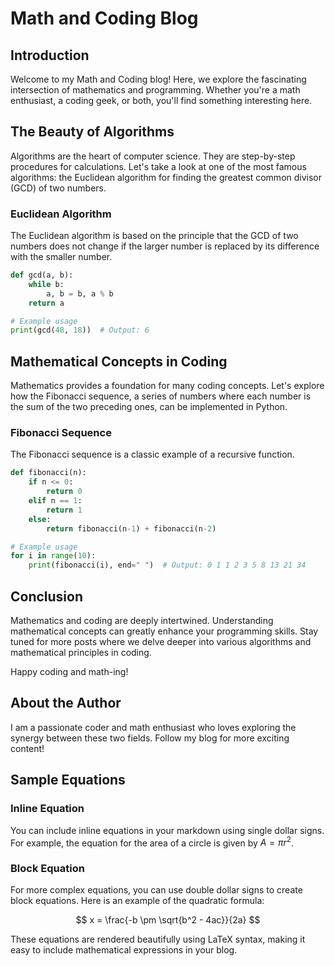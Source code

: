 # Math and Coding Blog

## Introduction
Welcome to my Math and Coding blog! Here, we explore the fascinating intersection of mathematics and programming. Whether you're a math enthusiast, a coding geek, or both, you'll find something interesting here.

## The Beauty of Algorithms
Algorithms are the heart of computer science. They are step-by-step procedures for calculations. Let's take a look at one of the most famous algorithms: the Euclidean algorithm for finding the greatest common divisor (GCD) of two numbers.

### Euclidean Algorithm
The Euclidean algorithm is based on the principle that the GCD of two numbers does not change if the larger number is replaced by its difference with the smaller number.

```python
def gcd(a, b):
    while b:
        a, b = b, a % b
    return a

# Example usage
print(gcd(48, 18))  # Output: 6
```

## Mathematical Concepts in Coding
Mathematics provides a foundation for many coding concepts. Let's explore how the Fibonacci sequence, a series of numbers where each number is the sum of the two preceding ones, can be implemented in Python.

### Fibonacci Sequence
The Fibonacci sequence is a classic example of a recursive function.

```python
def fibonacci(n):
    if n <= 0:
        return 0
    elif n == 1:
        return 1
    else:
        return fibonacci(n-1) + fibonacci(n-2)

# Example usage
for i in range(10):
    print(fibonacci(i), end=" ")  # Output: 0 1 1 2 3 5 8 13 21 34
```

## Conclusion
Mathematics and coding are deeply intertwined. Understanding mathematical concepts can greatly enhance your programming skills. Stay tuned for more posts where we delve deeper into various algorithms and mathematical principles in coding.

Happy coding and math-ing!

## About the Author
I am a passionate coder and math enthusiast who loves exploring the synergy between these two fields. Follow my blog for more exciting content!
## Sample Equations

### Inline Equation
You can include inline equations in your markdown using single dollar signs. For example, the equation for the area of a circle is given by $A = \pi r^2$.

### Block Equation
For more complex equations, you can use double dollar signs to create block equations. Here is an example of the quadratic formula:

$$
x = \frac{-b \pm \sqrt{b^2 - 4ac}}{2a}
$$

These equations are rendered beautifully using LaTeX syntax, making it easy to include mathematical expressions in your blog.